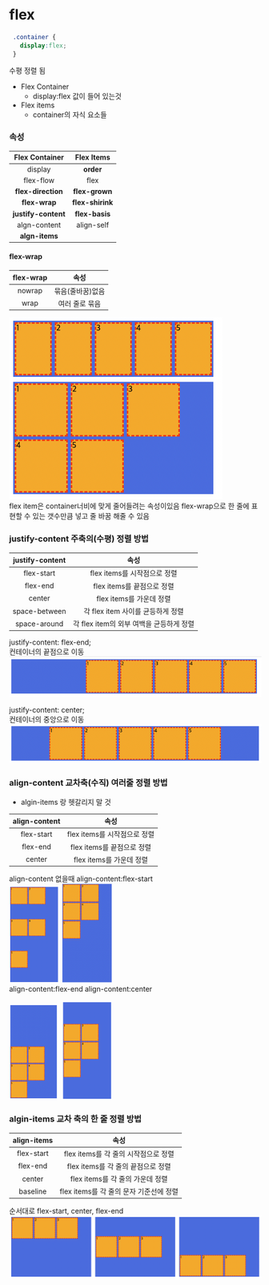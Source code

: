 # flex

```css
 .container {
   display:flex;
 }
```
수평 정렬 됨
<br>
- Flex Container
  - display:flex 값이 들어 있는것
- Flex items  
  - container의 자식 요소들

### 속성
Flex Container | Flex Items
:--:| :--:
display | <b>order
flex-flow | flex
<b>flex-direction | <b>flex-grown
<b>flex-wrap | <b> flex-shirink
<b>justify-content | <b>flex-basis
algn-content | align-self
<b>algn-items |

#### flex-wrap
flex-wrap | 속성
:--:| :--:
nowrap | 묶음(줄바꿈)없음
wrap | 여러 줄로 묶음

![flexwrap](./images/img1.png)  <br>
flex item은 container너비에 맞게 줄어들려는 속성이있음
flex-wrap으로 한 줄에 표현할 수 있는 갯수만큼 넣고 줄 바꿈 해줄 수 있음

### justify-content 주축의(수평) 정렬 방법
justify-content | 속성
:--:|:--:
flex-start | flex items를 시작점으로 정렬
flex-end | flex items를 끝점으로 정렬
center | flex items를 가운데 정렬
space-between | 각 flex item 사이를 균등하게 정렬
space-around | 각 flex item의 외부 여백을 균등하게 정렬

justify-content: flex-end;<br>
컨테이너의 끝점으로 이동
![justify-content](./images/img2.png) <br>

justify-content: center;<br>
컨테이너의 중앙으로 이동
![justify-content](./images/img3.png) <br>

### align-content 교차축(수직) <b>여러줄</b> 정렬 방법
-  algin-items 랑 헷갈리지 말 것  

align-content | 속성
:--:|:--:
flex-start | flex items를 시작점으로 정렬
flex-end | flex items를 끝점으로 정렬
center | flex items를 가운데 정렬

align-content 없을때    align-content:flex-start<br> 
<img src="./images/img4.png" width="20%">
<img src="./images/img5.png" width="20%"> <br>
align-content:flex-end align-content:center <br><br>
<img src="./images/img6.png" width="20%">
<img src="./images/img7.png" width="20%">

### algin-items 교차 축의 한 줄 정렬 방법

align-items | 속성
:--:|:--:
flex-start | flex items를 각 줄의 시작점으로 정렬
flex-end | flex items를 각 줄의 끝점으로 정렬
center | flex items를 각 줄의 가운데 정렬
baseline | flex items를 각 줄의 문자 기준선에 정렬

순서대로 flex-start, center, flex-end
<img src="./images/img8.png">